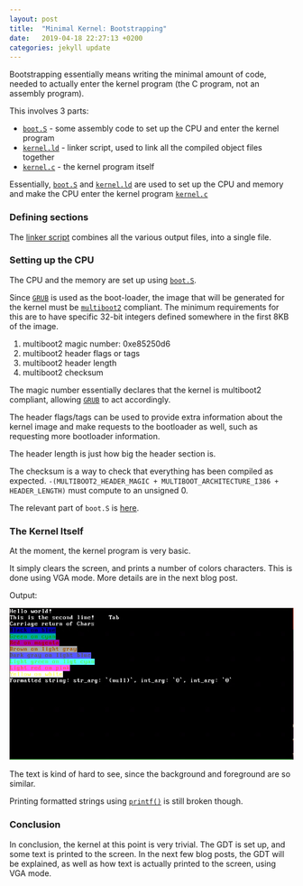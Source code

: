 ```yaml
---
layout: post
title:  "Minimal Kernel: Bootstrapping"
date:   2019-04-18 22:27:13 +0200
categories: jekyll update
---
```


Bootstrapping essentially means writing the minimal amount of code, needed to actually enter the kernel program (the C program, not an assembly program).

This involves 3 parts:
- [`boot.S`][boot.S] - some assembly code to set up the CPU and enter the kernel program
- [`kernel.ld`][kernel.ld] - linker script, used to link all the compiled object files together
- [`kernel.c`][kernel.c] - the kernel program itself

Essentially, [`boot.S`][boot.S] and [`kernel.ld`][kernel.ld] are used to set up the CPU and memory and make the CPU enter the kernel program [`kernel.c`][kernel.c]


### Defining sections

The [linker script][kernel.ld] combines all the various output files, into a single file.

### Setting up the CPU

The CPU and the memory are set up using [`boot.S`][boot.S].

Since [`GRUB`][grub] is used as the boot-loader, the image that will be generated for the kernel must be [`multiboot2`](https://www.gnu.org/software/grub/manual/multiboot2/multiboot.html) compliant. The minimum requirements for this are to have specific 32-bit integers defined somewhere in the first 8KB of the image.

1. multiboot2 magic number: 0xe85250d6
2. multiboot2 header flags or tags
3. multiboot2 header length
4. multiboot2 checksum

The magic number essentially declares that the kernel is multiboot2 compliant, allowing [`GRUB`][grub] to act accordingly.

The header flags/tags can be used to provide extra information about the kernel image and make requests to the bootloader as well, such as requesting more bootloader information.

The header length is just how big the header section is.

The checksum is a way to check that everything has been compiled as expected. `-(MULTIBOOT2_HEADER_MAGIC + MULTIBOOT_ARCHITECTURE_I386 + HEADER_LENGTH)` must compute to an unsigned 0.

The relevant part of `boot.S` is [here](https://github.com/jakubclark/vu-kernel/blob/9f63702b26cf6374b4ba99448203fcf84a7b9d1f/vu-kernel/boot.S#L8-L22).

### The Kernel Itself

At the moment, the kernel program is very basic.

It simply clears the screen, and prints a number of colors characters. This is done using VGA mode. More details are in the next blog post.

Output:

![The printed output of the kernel](/assets/minimal-kernel-basic-output.png)

The text is kind of hard to see, since the background and foreground are so similar.

Printing formatted strings using [`printf()`](https://github.com/jakubclark/vu-kernel/blob/9f63702b26cf6374b4ba99448203fcf84a7b9d1f/vu-kernel/scrn.c#L120) is still broken though.

### Conclusion

In conclusion, the kernel at this point is very trivial. The GDT is set up, and some text is printed to the screen. In the next few blog posts, the GDT will be explained, as well as how text is actually printed to the screen, using VGA mode.

[boot.S]: https://github.com/jakubclark/vu-kernel/blob/9f63702b26cf6374b4ba99448203fcf84a7b9d1f/vu-kernel/boot.S
[kernel.ld]: https://github.com/jakubclark/vu-kernel/blob/9f63702b26cf6374b4ba99448203fcf84a7b9d1f/vu-kernel/kernel.ld
[kernel.c]: https://github.com/jakubclark/vu-kernel/blob/9f63702b26cf6374b4ba99448203fcf84a7b9d1f/vu-kernel/kernel.c

[grub]: https://www.gnu.org/software/grub/
